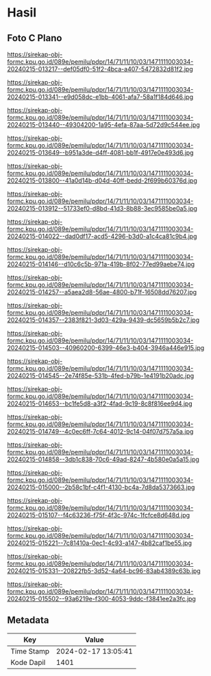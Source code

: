 # Hasil

## Foto C Plano

https://sirekap-obj-formc.kpu.go.id/089e/pemilu/pdpr/14/71/11/10/03/1471111003034-20240215-013217--def05df0-51f2-4bca-a407-5472832d81f2.jpg

https://sirekap-obj-formc.kpu.go.id/089e/pemilu/pdpr/14/71/11/10/03/1471111003034-20240215-013341--e9d058dc-e1bb-4061-afa7-58a1f184d646.jpg

https://sirekap-obj-formc.kpu.go.id/089e/pemilu/pdpr/14/71/11/10/03/1471111003034-20240215-013440--49304200-1a95-4efa-87aa-5d72d9c544ee.jpg

https://sirekap-obj-formc.kpu.go.id/089e/pemilu/pdpr/14/71/11/10/03/1471111003034-20240215-013649--b951a3de-d4ff-4081-bb1f-4917e0e493d6.jpg

https://sirekap-obj-formc.kpu.go.id/089e/pemilu/pdpr/14/71/11/10/03/1471111003034-20240215-013800--41a0d14b-d04d-40ff-bedd-2f699b60376d.jpg

https://sirekap-obj-formc.kpu.go.id/089e/pemilu/pdpr/14/71/11/10/03/1471111003034-20240215-013912--51733ef0-d8bd-41d3-8b88-3ec9585be0a5.jpg

https://sirekap-obj-formc.kpu.go.id/089e/pemilu/pdpr/14/71/11/10/03/1471111003034-20240215-014022--dad0df17-acd5-4296-b3d0-a1c4ca81c9b4.jpg

https://sirekap-obj-formc.kpu.go.id/089e/pemilu/pdpr/14/71/11/10/03/1471111003034-20240215-014146--d10c6c5b-971a-419b-8f02-77ed99aebe74.jpg

https://sirekap-obj-formc.kpu.go.id/089e/pemilu/pdpr/14/71/11/10/03/1471111003034-20240215-014257--a5aea2d8-56ae-4800-b71f-16508dd76207.jpg

https://sirekap-obj-formc.kpu.go.id/089e/pemilu/pdpr/14/71/11/10/03/1471111003034-20240215-014357--2383f821-3d03-429a-9439-dc5659b5b2c7.jpg

https://sirekap-obj-formc.kpu.go.id/089e/pemilu/pdpr/14/71/11/10/03/1471111003034-20240215-014503--40960200-6399-46e3-b404-3946a446e915.jpg

https://sirekap-obj-formc.kpu.go.id/089e/pemilu/pdpr/14/71/11/10/03/1471111003034-20240215-014545--2e74f85e-531b-4fed-b79b-1e4191b20adc.jpg

https://sirekap-obj-formc.kpu.go.id/089e/pemilu/pdpr/14/71/11/10/03/1471111003034-20240215-014653--bc1fe5d8-a3f2-4fad-9c19-8c8f816ee9d4.jpg

https://sirekap-obj-formc.kpu.go.id/089e/pemilu/pdpr/14/71/11/10/03/1471111003034-20240215-014749--4c0ec6ff-7c64-4012-9c14-04f07d757a5a.jpg

https://sirekap-obj-formc.kpu.go.id/089e/pemilu/pdpr/14/71/11/10/03/1471111003034-20240215-014858--3db1c838-70c6-49ad-8247-4b580e0a5a15.jpg

https://sirekap-obj-formc.kpu.go.id/089e/pemilu/pdpr/14/71/11/10/03/1471111003034-20240215-015000--2b58c1bf-c4f1-4130-bc4a-7d8da5373663.jpg

https://sirekap-obj-formc.kpu.go.id/089e/pemilu/pdpr/14/71/11/10/03/1471111003034-20240215-015107--f4c63236-f75f-4f3c-974c-1fcfce8d648d.jpg

https://sirekap-obj-formc.kpu.go.id/089e/pemilu/pdpr/14/71/11/10/03/1471111003034-20240215-015221--7c81410a-0ec1-4c93-a147-4b82caf1be55.jpg

https://sirekap-obj-formc.kpu.go.id/089e/pemilu/pdpr/14/71/11/10/03/1471111003034-20240215-015331--20822fb5-3d52-4a64-bc96-83ab4389c63b.jpg

https://sirekap-obj-formc.kpu.go.id/089e/pemilu/pdpr/14/71/11/10/03/1471111003034-20240215-015502--93a6219e-f300-4053-9ddc-f3841ee2a3fc.jpg


## Metadata

| Key        | Value               |
| ---------- | ------------------- |
| Time Stamp | 2024-02-17 13:05:41 |
| Kode Dapil | 1401                |




